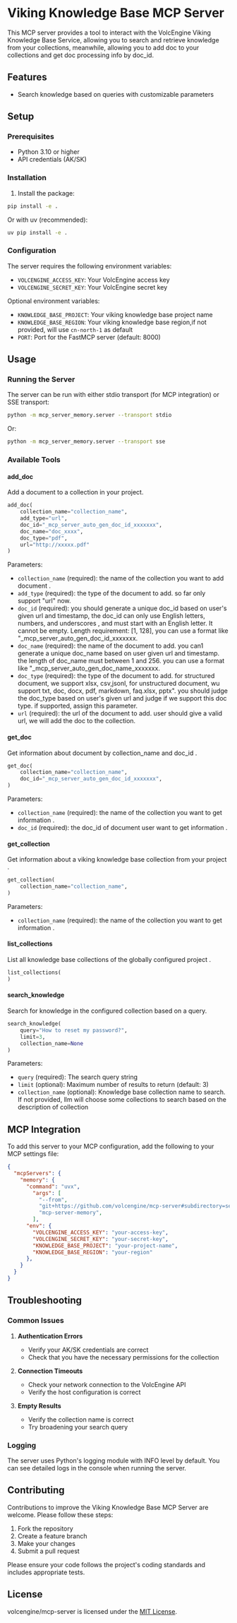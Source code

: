 # Viking Knowledge Base MCP Server

This MCP server provides a tool to interact with the VolcEngine Viking Knowledge Base Service, allowing you to search and retrieve knowledge from your collections, meanwhile,
allowing you to add doc to your collections and get doc processing info by doc_id.

## Features

- Search knowledge based on queries with customizable parameters

## Setup

### Prerequisites

- Python 3.10 or higher
- API credentials (AK/SK)

### Installation

1. Install the package:

```bash
pip install -e .
```

Or with uv (recommended):

```bash
uv pip install -e .
```

### Configuration

The server requires the following environment variables:

- `VOLCENGINE_ACCESS_KEY`: Your VolcEngine access key
- `VOLCENGINE_SECRET_KEY`: Your VolcEngine secret key

Optional environment variables:
- `KNOWLEDGE_BASE_PROJECT`: Your viking knowledge base project name
- `KNOWLEDGE_BASE_REGION`: Your viking knowledge base region,if not provided, will use `cn-north-1` as default
- `PORT`: Port for the FastMCP server (default: 8000)

## Usage

### Running the Server

The server can be run with either stdio transport (for MCP integration) or SSE transport:

```bash
python -m mcp_server_memory.server --transport stdio
```

Or:

```bash
python -m mcp_server_memory.server --transport sse
```

### Available Tools

#### add_doc

Add a document to a collection in your project.

```python
add_doc(
    collection_name="collection_name",
    add_type="url",
    doc_id="_mcp_server_auto_gen_doc_id_xxxxxxx",
    doc_name="doc_xxxx",
    doc_type="pdf",
    url="http://xxxxx.pdf"
)
```

Parameters:
- `collection_name` (required): the name of the collection you want to add document .
- `add_type` (required): the type of the document to add. so far only support "url" now. 
- `doc_id` (required): you should generate a unique doc_id based on user's given url and timestamp, the doc_id can only use English letters, numbers, and underscores , and must start with an English letter. It cannot be empty. Length requirement: [1, 128], you can use a format like "_mcp_server_auto_gen_doc_id_xxxxxxx.
- `doc_name` (required): the name of the document to add. you can1 generate a unique doc_name based on user given url and timestamp. the length of doc_name must between 1 and 256. you can use a format like "_mcp_server_auto_gen_doc_name_xxxxxxx.
- `doc_type` (required): the type of the document to add. for structured document, we support xlsx, csv,jsonl, for unstructured document, wu support txt, doc, docx, pdf, markdown, faq.xlsx, pptx". you should judge the doc_type based on user's given url and judge if we support this doc type. if supported, assign this parameter.
- `url` (required): the url of the document to add. user should give a valid url, we will add the doc to the collection.

#### get_doc

Get information about document by collection_name and doc_id .

```python
get_doc(
    collection_name="collection_name",
    doc_id="_mcp_server_auto_gen_doc_id_xxxxxxx",
)
```

Parameters:
- `collection_name` (required): the name of the collection you want to get information .
- `doc_id` (required): the doc_id of document user want to get information .

#### get_collection

Get information about a viking knowledge base collection from your project .

```python
get_collection(
    collection_name="collection_name",
)
```

Parameters:
- `collection_name` (required): the name of the collection you want to get information .


#### list_collections

List all knowledge base collections of the globally configured project .

```python
list_collections(
)
```


#### search_knowledge

Search for knowledge in the configured collection based on a query.

```python
search_knowledge(
    query="How to reset my password?",
    limit=3,
    collection_name=None
)
```

Parameters:
- `query` (required): The search query string
- `limit` (optional): Maximum number of results to return (default: 3)
- `collection_name` (optional): Knowledge base collection name to search. If not provided, llm will choose some collections to search based on the description of collection

## MCP Integration

To add this server to your MCP configuration, add the following to your MCP settings file:

```json
{
  "mcpServers": {
    "memory": {
      "command": "uvx",
        "args": [
          "--from",
          "git+https://github.com/volcengine/mcp-server#subdirectory=server/mcp_server_memory",
          "mcp-server-memory",
        ],
      "env": {
        "VOLCENGINE_ACCESS_KEY": "your-access-key",
        "VOLCENGINE_SECRET_KEY": "your-secret-key", 
        "KNOWLEDGE_BASE_PROJECT": "your-project-name",
        "KNOWLEDGE_BASE_REGION": "your-region"
      },
    }
  }
}
```

## Troubleshooting

### Common Issues

1. **Authentication Errors**
   - Verify your AK/SK credentials are correct
   - Check that you have the necessary permissions for the collection

2. **Connection Timeouts**
   - Check your network connection to the VolcEngine API
   - Verify the host configuration is correct

3. **Empty Results**
   - Verify the collection name is correct
   - Try broadening your search query

### Logging

The server uses Python's logging module with INFO level by default. You can see detailed logs in the console when running the server.

## Contributing

Contributions to improve the Viking Knowledge Base MCP Server are welcome. Please follow these steps:

1. Fork the repository
2. Create a feature branch
3. Make your changes
4. Submit a pull request

Please ensure your code follows the project's coding standards and includes appropriate tests.

## License

volcengine/mcp-server is licensed under the [MIT License](https://github.com/volcengine/mcp-server/blob/main/LICENSE).
